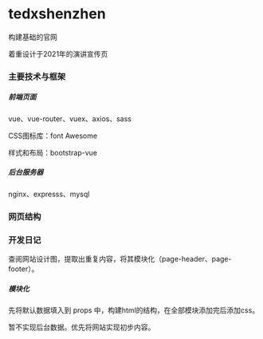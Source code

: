 # tedxshenzhen

构建基础的官网

着重设计于2021年的演讲宣传页

### 主要技术与框架

##### 前端页面

vue、vue-router、vuex、axios、sass

CSS图标库：font Awesome

样式和布局：bootstrap-vue

##### 后台服务器

nginx、expresss、mysql 

### 网页结构



### 开发日记

查阅网站设计图，提取出重复内容，将其模块化（page-header、page-footer）。

##### 模块化

先将默认数据填入到 props 中，构建html的结构，在全部模块添加完后添加css。

暂不实现后台数据。优先将网站实现初步内容。